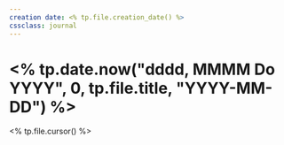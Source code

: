 ```yaml
---
creation date: <% tp.file.creation_date() %>
cssclass: journal
---
```

# <% tp.date.now("dddd, MMMM Do YYYY", 0, tp.file.title, "YYYY-MM-DD") %>

<% tp.file.cursor() %>


